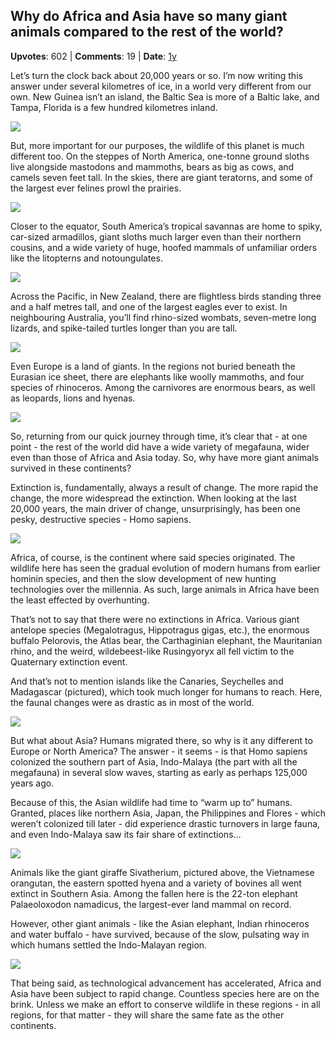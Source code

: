 ## Why do Africa and Asia have so many giant animals compared to the rest of the world?
    
**Upvotes**: 602 | **Comments**: 19 | **Date**: [1y](https://www.quora.com/Why-do-Africa-and-Asia-have-so-many-giant-animals-compared-to-the-rest-of-the-world/answer/Gary-Meaney)

Let’s turn the clock back about 20,000 years or so. I’m now writing this answer under several kilometres of ice, in a world very different from our own. New Guinea isn’t an island, the Baltic Sea is more of a Baltic lake, and Tampa, Florida is a few hundred kilometres inland.

![](https://qph.fs.quoracdn.net/main-qimg-7999a21e97cf5710f60c087cd667a17a-lq)

But, more important for our purposes, the wildlife of this planet is much different too. On the steppes of North America, one-tonne ground sloths live alongside mastodons and mammoths, bears as big as cows, and camels seven feet tall. In the skies, there are giant teratorns, and some of the largest ever felines prowl the prairies.

![](https://qph.fs.quoracdn.net/main-qimg-2ed0c036b99968124c732b2463905d70-lq)

Closer to the equator, South America’s tropical savannas are home to spiky, car-sized armadillos, giant sloths much larger even than their northern cousins, and a wide variety of huge, hoofed mammals of unfamiliar orders like the litopterns and notoungulates.

![](https://qph.fs.quoracdn.net/main-qimg-decef0072d05e00b200ba9f1000bcb57-lq)

Across the Pacific, in New Zealand, there are flightless birds standing three and a half metres tall, and one of the largest eagles ever to exist. In neighbouring Australia, you’ll find rhino-sized wombats, seven-metre long lizards, and spike-tailed turtles longer than you are tall.

![](https://qph.fs.quoracdn.net/main-qimg-b15b19d903e153a5ca547f23a89ae2e7-lq)

Even Europe is a land of giants. In the regions not buried beneath the Eurasian ice sheet, there are elephants like woolly mammoths, and four species of rhinoceros. Among the carnivores are enormous bears, as well as leopards, lions and hyenas.

![](https://qph.fs.quoracdn.net/main-qimg-7d5bbb8e71a2dcb8228d16febc5c0f12-lq)

So, returning from our quick journey through time, it’s clear that - at one point - the rest of the world did have a wide variety of megafauna, wider even than those of Africa and Asia today. So, why have more giant animals survived in these continents?

Extinction is, fundamentally, always a result of change. The more rapid the change, the more widespread the extinction. When looking at the last 20,000 years, the main driver of change, unsurprisingly, has been one pesky, destructive species - Homo sapiens.

![](https://qph.fs.quoracdn.net/main-qimg-2ac00660c6b8efa109a9e5792d17f5d6-lq)

Africa, of course, is the continent where said species originated. The wildlife here has seen the gradual evolution of modern humans from earlier hominin species, and then the slow development of new hunting technologies over the millennia. As such, large animals in Africa have been the least effected by overhunting.

That’s not to say that there were no extinctions in Africa. Various giant antelope species (Megalotragus, Hippotragus gigas, etc.), the enormous buffalo Pelorovis, the Atlas bear, the Carthaginian elephant, the Mauritanian rhino, and the weird, wildebeest-like Rusingyoryx all fell victim to the Quaternary extinction event.

And that’s not to mention islands like the Canaries, Seychelles and Madagascar (pictured), which took much longer for humans to reach. Here, the faunal changes were as drastic as in most of the world.

![](https://qph.fs.quoracdn.net/main-qimg-cd91d995e1de409fe0ea7d1accf9a5ce-lq)

But what about Asia? Humans migrated there, so why is it any different to Europe or North America? The answer - it seems - is that Homo sapiens colonized the southern part of Asia, Indo-Malaya (the part with all the megafauna) in several slow waves, starting as early as perhaps 125,000 years ago.

Because of this, the Asian wildlife had time to “warm up to” humans. Granted, places like northern Asia, Japan, the Philippines and Flores - which weren’t colonized till later - did experience drastic turnovers in large fauna, and even Indo-Malaya saw its fair share of extinctions…

![](https://qph.fs.quoracdn.net/main-qimg-88347cc6982b77f02389af8c77b7cc8b-lq)

Animals like the giant giraffe Sivatherium, pictured above, the Vietnamese orangutan, the eastern spotted hyena and a variety of bovines all went extinct in Southern Asia. Among the fallen here is the 22-ton elephant Palaeoloxodon namadicus, the largest-ever land mammal on record.

However, other giant animals - like the Asian elephant, Indian rhinoceros and water buffalo - have survived, because of the slow, pulsating way in which humans settled the Indo-Malayan region.

![](https://qph.fs.quoracdn.net/main-qimg-dda449dfcca5a17b6079b7956b04f17e-lq)

That being said, as technological advancement has accelerated, Africa and Asia have been subject to rapid change. Countless species here are on the brink. Unless we make an effort to conserve wildlife in these regions - in all regions, for that matter - they will share the same fate as the other continents.

